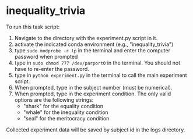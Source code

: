 # inequality_trivia

To run this task script:

1. Navigate to the directory with the experiment.py script in it.
2. activate the indicated conda environment (e.g., "inequality_trivia")
3. type `sudo modprobe -r lp` in the terminal and enter the computer password when prompted
4. type in `sudo chmod 777 /dev/parport0` in the terminal. You should not have to re-enter the password.
5. type in `python experiment.py` in the terminal to call the main experiment script.
6. When prompted, type in the subject number (must be numerical).
7. When prompted, type in the experiment condition. The only valid options are the following strings:
    - "shark" for the equality condition
    - "whale" for the inequality condition
    - "seal" for the meritocracy condition

Collected experiment data will be saved by subject id in the logs directory.
